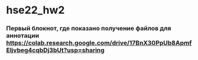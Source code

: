 # hse22_hw2

### Первый блокнот, где показано получение файлов для аннотации https://colab.research.google.com/drive/17BnX30PpUb8ApmfEljvbeg4cqbDj3bUt?usp=sharing
